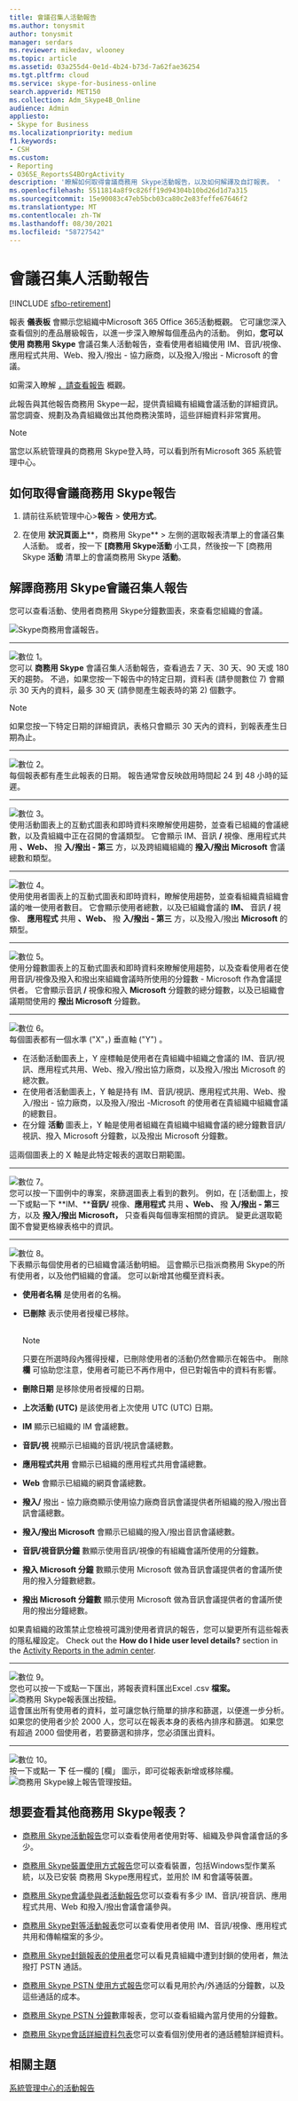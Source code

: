 ```yaml
---
title: 會議召集人活動報告
ms.author: tonysmit
author: tonysmit
manager: serdars
ms.reviewer: mikedav, wlooney
ms.topic: article
ms.assetid: 03a255d4-0e1d-4b24-b73d-7a62fae36254
ms.tgt.pltfrm: cloud
ms.service: skype-for-business-online
search.appverid: MET150
ms.collection: Adm_Skype4B_Online
audience: Admin
appliesto:
- Skype for Business
ms.localizationpriority: medium
f1.keywords:
- CSH
ms.custom:
- Reporting
- O365E_ReportsS4BOrgActivity
description: '瞭解如何取得會議商務用 Skype活動報告，以及如何解譯及自訂報表。 '
ms.openlocfilehash: 5511814a8f9c826ff19d94304b10bd26d1d7a315
ms.sourcegitcommit: 15e90083c47eb5bcb03ca80c2e83feffe67646f2
ms.translationtype: MT
ms.contentlocale: zh-TW
ms.lasthandoff: 08/30/2021
ms.locfileid: "58727542"
---
```

# <a name="conference-organizer-activity-report"></a>會議召集人活動報告

[!INCLUDE [sfbo-retirement](../../Hub/includes/sfbo-retirement.md)]

報表 **儀表板** 會顯示您組織中Microsoft 365 Office 365活動概觀。 它可讓您深入查看個別的產品層級報告，以進一步深入瞭解每個產品內的活動。 例如，**您可以使用 商務用 Skype** 會議召集人活動報告，查看使用者組織使用 IM、音訊/視像、應用程式共用、Web、撥入/撥出 - 協力廠商，以及撥入/撥出 - Microsoft 的會議。 

如需深入瞭解 [，請查看報告](https://support.office.com/article/0d6dfb17-8582-4172-a9a9-aed798150263) 概觀。
  
此報告與其他報告商務用 Skype一起，提供貴組織有組織會議活動的詳細資訊。 當您調查、規劃及為貴組織做出其他商務決策時，這些詳細資料非常實用。 
  
> [!NOTE]
> 當您以系統管理員的商務用 Skype登入時，可以看到所有Microsoft 365 系統管理中心。 
  
## <a name="how-to-get-to-the-skype-for-business-conference-organizer-report"></a>如何取得會議商務用 Skype報告

1. 請前往系統管理中心>**報告**  >  **使用方式**。
    
2. 在使用 **狀況頁面上****，商務用 Skype**  > 左側的選取報表清單上的會議召集人活動。 或者，按一下 **[商務用 Skype活動** 小工具，然後按一下 [商務用 Skype **活動** 清單上的會議商務用 Skype **活動**。
  
## <a name="interpret-the-skype-for-business-conferences-organizer-report"></a>解譯商務用 Skype會議召集人報告

您可以查看活動、使用者商務用 Skype分鐘數圖表，來查看您組織的會議。   
  
![Skype商務用會議報告。](../images/0ab0e5e8-cf18-4f8f-a31a-94048e375a0f.PNG)
  
***
![數位 1。](../images/sfbcallout1.png)<br/>您可以 **商務用 Skype** 會議召集人活動報告，查看過去 7 天、30 天、90 天或 180 天的趨勢。 不過，如果您按一下報告中的特定日期，資料表 (請參閱數位 7) 會顯示 30 天內的資料，最多 30 天 (請參閱產生報表時的第 2) 個數字。

> [!NOTE]
> 如果您按一下特定日期的詳細資訊，表格只會顯示 30 天內的資料，到報表產生日期為止。

***
![數位 2。](../images/sfbcallout2.png)<br/>每個報表都有產生此報表的日期。 報告通常會反映啟用時間起 24 到 48 小時的延遲。 
***
![數位 3。](../images/sfbcallout3.png)<br/>使用活動圖表上的互動式圖表和即時資料來瞭解使用趨勢，並查看已組織的會議總數，以及貴組織中正在召開的會議類型。 它會顯示 IM、音訊 **/** 視像、應用程式共用 **、Web、** 撥 **入/撥出 - 第三** 方，以及跨組織組織的 **撥入/撥出 Microsoft** 會議總數和類型。 
***
![數位 4。](../images/sfbcallout4.png)<br/>使用使用者圖表上的互動式圖表和即時資料，瞭解使用趨勢，並查看組織貴組織會議的唯一使用者數目。 它會顯示使用者總數，以及已組織會議的 **IM、** 音訊 **/** 視像、 **應用程式** 共用 **、Web、** 撥 **入/撥出 - 第三** 方，以及撥入/撥出 **Microsoft** 的類型。 
***
![數位 5。](../images/sfbcallout5.png)<br/>使用分鐘數圖表上的互動式圖表和即時資料來瞭解使用趨勢，以及查看使用者在使用音訊/視像及撥入和撥出來組織會議時所使用的分鐘數 - Microsoft 作為會議提供者。 它會顯示音訊 **/** 視像和撥入 **Microsoft** 分鐘數的總分鐘數，以及已組織會議期間使用的 **撥出 Microsoft** 分鐘數。
***
![數位 6。](../images/sfbcallout6.png)<br/>
每個圖表都有一個水準 ("X"，) 垂直軸 ("Y") 。
*    在活動活動圖表上，Y 座標軸是使用者在貴組織中組織之會議的 IM、音訊/視訊、應用程式共用、Web、撥入/撥出協力廠商，以及撥入/撥出 Microsoft 的總次數。 
*    在使用者活動圖表上，Y 軸是持有 IM、音訊/視訊、應用程式共用、Web、撥入/撥出 - 協力廠商，以及撥入/撥出 -Microsoft 的使用者在貴組織中組織會議的總數目。
*    在分鐘 **活動** 圖表上，Y 軸是使用者組織在貴組織中組織會議的總分鐘數音訊/視訊、撥入 Microsoft 分鐘數，以及撥出 Microsoft 分鐘數。  

這兩個圖表上的 X 軸是此特定報表的選取日期範圍。 
***
![數位 7。](../images/sfbcallout7.png)<br/>
您可以按一下圖例中的專案，來篩選圖表上看到的數列。 例如，在 [活動圖上，按一下或點一下 **IM、****音訊/** 視像、**應用程式** 共用 **、Web、** 撥 **入/撥出 - 第三** 方，以及 **撥入/撥出 Microsoft，** 只查看與每個專案相關的資訊。 變更此選取範圍不會變更格線表格中的資訊。
***
![數位 8。](../images/sfbcallout8.png)<br/>下表顯示每個使用者的已組織會議活動明細。 這會顯示已指派商務用 Skype的所有使用者，以及他們組織的會議。 您可以新增其他欄至資料表。 
* **使用者名稱** 是使用者的名稱。 
* **已刪除** 表示使用者授權已移除。<br/><br/>
  > [!NOTE]
  > 只要在所選時段內獲得授權，已刪除使用者的活動仍然會顯示在報告中。 刪除 **欄** 可協助您注意，使用者可能已不再作用中，但已對報告中的資料有影響。
     
* **刪除日期** 是移除使用者授權的日期。 
* **上次活動 (UTC)** 是該使用者上次使用 UTC (UTC) 日期。 
* **IM** 顯示已組織的 IM 會議總數。 
* **音訊/視** 視顯示已組織的音訊/視訊會議總數。
* **應用程式共用** 會顯示已組織的應用程式共用會議總數。 
* **Web** 會顯示已組織的網頁會議總數。 
* **撥入/** 撥出 - 協力廠商顯示使用協力廠商音訊會議提供者所組織的撥入/撥出音訊會議總數。 
* **撥入/撥出 Microsoft** 會顯示已組織的撥入/撥出音訊會議總數。 
* **音訊/視音訊分鐘** 數顯示使用音訊/視像的有組織會議所使用的分鐘數。 
* **撥入 Microsoft 分鐘** 數顯示使用 Microsoft 做為音訊會議提供者的會議所使用的撥入分鐘數總數。 
* **撥出 Microsoft 分鐘數** 顯示使用 Microsoft 做為音訊會議提供者的會議所使用的撥出分鐘總數。 

如果貴組織的政策禁止您檢視可識別使用者資訊的報告，您可以變更所有這些報表的隱私權設定。 Check out the **How do I hide user level details?** section in the [Activity Reports in the admin center](https://support.office.com/article/0d6dfb17-8582-4172-a9a9-aed798150263).
***
![數位 9。](../images/sfbcallout9.png)<br/>您也可以按一下或點一下匯出，將報表資料匯出Excel .csv **檔案。**           <br/> ![商務用 Skype報表匯出按鈕。](../images/de7e2ab7-d70c-422f-a0ec-178b10f7dd51.png)<br/>這會匯出所有使用者的資料，並可讓您執行簡單的排序和篩選，以便進一步分析。 如果您的使用者少於 2000 人，您可以在報表本身的表格內排序和篩選。 如果您有超過 2000 個使用者，若要篩選和排序，您必須匯出資料。
***
![數位 10。](../images/sfbcallout10.png)<br/>按一下或點一 **下** 任一欄的 [欄」 圖示，即可從報表新增或移除欄。           <br/> ![商務用 Skype線上報告管理按鈕。](../images/4c8f5387-cebb-4d6c-b7d3-05c954a2c234.png)
   
## <a name="want-to-see-other-skype-for-business-reports"></a>想要查看其他商務用 Skype報表？

- [商務用 Skype活動報告](activity-report.md)您可以查看使用者使用對等、組織及參與會議會話的多少。
    
- [商務用 Skype裝置使用方式報告](device-usage-report.md)您可以查看裝置，包括Windows型作業系統，以及已安裝 商務用 Skype應用程式，並用於 IM 和會議等裝置。
    
- [商務用 Skype會議參與者活動報告](conference-participant-activity-report.md)您可以查看有多少 IM、音訊/視音訊、應用程式共用、Web 和撥入/撥出會議會議參與。
    
- [商務用 Skype對等活動報表](peer-to-peer-activity-report.md)您可以查看使用者使用 IM、音訊/視像、應用程式共用和傳輸檔案的多少。
    
- [商務用 Skype封鎖報表的使用者](users-blocked-report.md)您可以看見貴組織中遭到封鎖的使用者，無法撥打 PSTN 通話。
    
- [商務用 Skype PSTN 使用方式報告](pstn-usage-report.md)您可以看見用於內/外通話的分鐘數，以及這些通話的成本。
    
- [商務用 Skype PSTN 分鐘](pstn-minute-pools-report.md)數庫報表，您可以查看組織內當月使用的分鐘數。

- [商務用 Skype會話詳細資料包表](session-details-report.md)您可以查看個別使用者的通話體驗詳細資料。

## <a name="related-topics"></a>相關主題
[系統管理中心的活動報告](https://support.office.com/article/0d6dfb17-8582-4172-a9a9-aed798150263)

  
 

